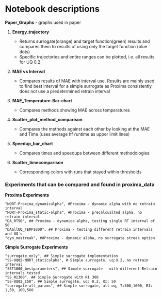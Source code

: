 # Notebook descriptions #


**Paper_Graphs** - graphs used in paper

1. **Energy_trajectory** 
    - Returns surrogate(orange) and target function(green) results and compares them to results of using only the target function (blue dots)
    - Specific trajectories and entire ranges can be plotted, i.e. all results for UQ 0.2
  
2. **MAE vs Interval**
    - Compares results of MAE with interval use. Results are mainly used to find best interval for a simple surrogate as Proxima consistently does not
     use a predetermined retrain interval

3. **MAE_Temperature-Bar-chart**
    - Compares methods showing MAE across temperatures
    
4. **Scatter_plot_method_comparison**
    - Compares the methods against each other by looking at the MAE and Time (uses average hf runtime as upper limit lines)
  
5.  **Speedup_bar_chart**
    - Compares times and speedups between different methodologies
    
6. **Scatter_timecomparison**
    - Corresponding colors with runs that stayed within thresholds
  
### Experiments that can be compared and found in proxima_data ###

**Proxima Experiments**

    "NORT-Proxima_dynamicalpha", #Proxima - dynamic alpha with no retrain interval
    "NORT-Proxima_static-alpha", #Proxima - precalcualted alpha, no retrain interval
    "DA_RT50", ## Proxima - dynamica alpha, testing single RT interval of 50 
    "DAallUQ_TEMP1000", ## Proxima - testing different retrain intervals and UQ's
    "dyn_nostreak", ##Proxima - dynamic alpha, no surrogate streak option

**Simple Surrogate Experiments**

    "surrogate_only", ## Simple surrogate implementation
    "SS-UQ02-NORT_staticalpha", # Simple surrogate, uq:0.2, no retrain interval   
    "SST1000_bestparameters", ## Simple surrogate - with different Retrain intervals tested
    "SS_RI300", ## Simple Surrogate with RI 300
    "SS-UQ02_I50", ## Simple surrogate, uq: 0.2, RI: 50
    "surrogate-all_params", ## Simple surrogate, all uq, T:500,1000, RI: 1,50, 100,500
